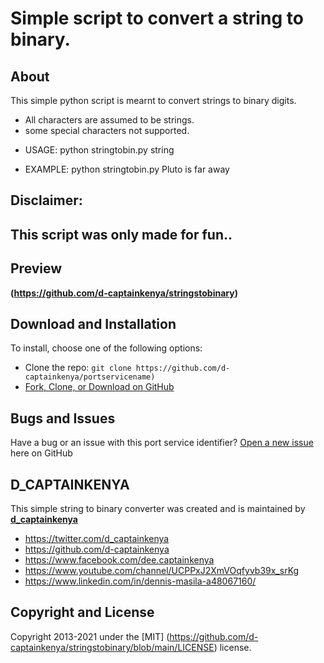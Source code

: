 # Simple script to convert a string to binary.


## About
This simple python script is mearnt to convert strings to binary digits.  
* All characters are assumed to be strings.
* some special characters not supported.


    
- USAGE:
	    python stringtobin.py string
	    
- EXAMPLE:
	    python stringtobin.py Pluto is far away 
	  
	 
	 
## Disclaimer:
##      This script was only made for fun..


## Preview

**(https://github.com/d-captainkenya/stringstobinary)**


## Download and Installation

To install, choose one of the following options:
* Clone the repo: `git clone https://github.com/d-captainkenya/portservicename)`
* [Fork, Clone, or Download on GitHub](https://github.com/d-captainkenya/stringstobinary)


## Bugs and Issues

Have a bug or an issue with this port service identifier?
[Open a new issue](https://github.com/d-captainkenya/stringstobinary/issues) here on GitHub 

## D_CAPTAINKENYA

This simple string to binary converter was created and is maintained by **[d_captainkenya](http://d-captainkenya.github.io/)**

* https://twitter.com/d_captainkenya
* https://github.com/d-captainkenya
* https://www.facebook.com/dee.captainkenya
* https://www.youtube.com/channel/UCPPxJ2XmVOqfyvb39x_srKg
* https://www.linkedin.com/in/dennis-masila-a48067160/


## Copyright and License

Copyright 2013-2021 under the [MIT] (https://github.com/d-captainkenya/stringstobinary/blob/main/LICENSE) license.
